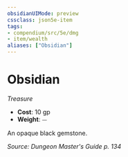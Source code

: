 ```yaml
---
obsidianUIMode: preview
cssclass: json5e-item
tags:
- compendium/src/5e/dmg
- item/wealth
aliases: ["Obsidian"]
---
```

# Obsidian
*Treasure*  

- **Cost**: 10 gp
- **Weight**: ⏤

An opaque black gemstone.

*Source: Dungeon Master's Guide p. 134*